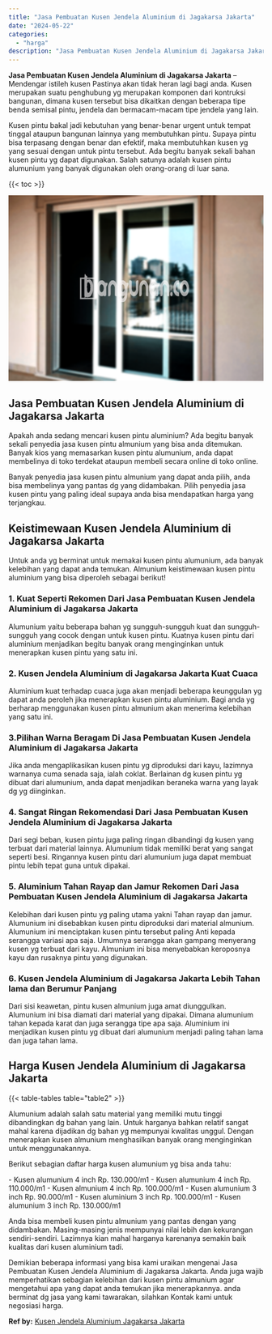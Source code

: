 ```yaml
---
title: "Jasa Pembuatan Kusen Jendela Aluminium di Jagakarsa Jakarta"
date: "2024-05-22"
categories: 
  - "harga"
description: "Jasa Pembuatan Kusen Jendela Aluminium di Jagakarsa Jakarta. Demikian beberapa informasi yang bisa kami uraikan mengenai Jasa Pembuatan Kusen Jendela Alumini..."
---
```


**Jasa Pembuatan Kusen Jendela Aluminium di Jagakarsa Jakarta** – Mendengar istileh kusen Pastinya akan tidak heran lagi bagi anda. Kusen merupakan suatu penghubung yg merupakan komponen dari kontruksi bangunan, dimana kusen tersebut bisa dikaitkan dengan beberapa tipe benda semisal pintu, jendela dan bermacam-macam tipe jendela yang lain.

Kusen pintu bakal jadi kebutuhan yang benar-benar urgent untuk tempat tinggal ataupun bangunan lainnya yang membutuhkan pintu. Supaya pintu bisa terpasang dengan benar dan efektif, maka membutuhkan kusen yg yang sesuai dengan untuk pintu tersebut. Ada begitu banyak sekali bahan kusen pintu yg dapat digunakan. Salah satunya adalah kusen pintu alumunium yang banyak digunakan oleh orang-orang di luar sana.

{{< toc >}}

![Jasa Pembuatan Kusen Jendela Aluminium di Jagakarsa Jakarta](/images/harga-kusen-jendela-alumunium-18.png)

## Jasa Pembuatan Kusen Jendela Aluminium di Jagakarsa Jakarta

Apakah anda sedang mencari kusen pintu aluminium? Ada begitu banyak sekali penyedia jasa kusen pintu almunium yang bisa anda ditemukan. Banyak kios yang memasarkan kusen pintu alumunium, anda dapat membelinya di toko terdekat ataupun membeli secara online di toko online.

Banyak penyedia jasa kusen pintu almunium yang dapat anda pilih, anda bisa membelinya yang pantas dg yang didambakan. Pilih penyedia jasa kusen pintu yang paling ideal supaya anda bisa mendapatkan harga yang terjangkau.

## Keistimewaan Kusen Jendela Aluminium di Jagakarsa Jakarta

Untuk anda yg berminat untuk memakai kusen pintu alumunium, ada banyak kelebihan yang dapat anda temukan. Almunium keistimewaan kusen pintu aluminium yang bisa diperoleh sebagai berikut!

### 1\. Kuat Seperti Rekomen Dari Jasa Pembuatan Kusen Jendela Aluminium di Jagakarsa Jakarta

Alumunium yaitu beberapa bahan yg sungguh-sungguh kuat dan sungguh-sungguh yang cocok dengan untuk kusen pintu. Kuatnya kusen pintu dari aluminium menjadikan begitu banyak orang menginginkan untuk menerapkan kusen pintu yang satu ini.

### 2\. Kusen Jendela Aluminium di Jagakarsa Jakarta Kuat Cuaca

Aluminium kuat terhadap cuaca juga akan menjadi beberapa keunggulan yg dapat anda peroleh jika menerapkan kusen pintu aluminium. Bagi anda yg berharap menggunakan kusen pintu almunium akan menerima kelebihan yang satu ini.

### 3.Pilihan Warna Beragam Di Jasa Pembuatan Kusen Jendela Aluminium di Jagakarsa Jakarta

Jika anda mengaplikasikan kusen pintu yg diproduksi dari kayu, lazimnya warnanya cuma senada saja, ialah coklat. Berlainan dg kusen pintu yg dibuat dari alumunium, anda dapat menjadikan beraneka warna yang layak dg yg diinginkan.

### 4\. Sangat Ringan Rekomendasi Dari Jasa Pembuatan Kusen Jendela Aluminium di Jagakarsa Jakarta

Dari segi beban, kusen pintu juga paling ringan dibandingi dg kusen yang terbuat dari material lainnya. Alumunium tidak memiliki berat yang sangat seperti besi. Ringannya kusen pintu dari alumunium juga dapat membuat pintu lebih tepat guna untuk dipakai.

### 5\. Aluminium Tahan Rayap dan Jamur Rekomen Dari Jasa Pembuatan Kusen Jendela Aluminium di Jagakarsa Jakarta

Kelebihan dari kusen pintu yg paling utama yakni Tahan rayap dan jamur. Alumunium ini disebabkan kusen pintu diproduksi dari material almunium. Alumunium ini menciptakan kusen pintu tersebut paling Anti kepada serangga variasi apa saja. Umumnya serangga akan gampang menyerang kusen yg terbuat dari kayu. Almunium ini bisa menyebabkan keroposnya kayu dan rusaknya pintu yang digunakan.

### 6\. Kusen Jendela Aluminium di Jagakarsa Jakarta Lebih Tahan lama dan Berumur Panjang

Dari sisi keawetan, pintu kusen almunium juga amat diunggulkan. Alumunium ini bisa diamati dari material yang dipakai. Dimana alumunium tahan kepada karat dan juga serangga tipe apa saja. Aluminium ini menjadikan kusen pintu yg dibuat dari alumunium menjadi paling tahan lama dan juga tahan lama.

## Harga Kusen Jendela Aluminium di Jagakarsa Jakarta

{{< table-tables table="table2" >}}

Alumunium adalah salah satu material yang memiliki mutu tinggi dibandingkan dg bahan yang lain. Untuk harganya bahkan relatif sangat mahal karena dijadikan dg bahan yg mempunyai kwalitas unggul. Dengan menerapkan kusen almunium menghasilkan banyak orang menginginkan untuk menggunakannya.

Berikut sebagian daftar harga kusen alumunium yg bisa anda tahu:

\- Kusen alumunium 4 inch Rp. 130.000/m1 - Kusen alumunium 4 inch Rp. 110.000/m1 - Kusen almunium 4 inch Rp. 100.000/m1 - Kusen alumunium 3 inch Rp. 90.000/m1 - Kusen aluminium 3 inch Rp. 100.000/m1 - Kusen alumunium 3 inch Rp. 130.000/m1

Anda bisa membeli kusen pintu almunium yang pantas dengan yang didambakan. Masing-masing jenis mempunyai nilai lebih dan kekurangan sendiri-sendiri. Lazimnya kian mahal harganya karenanya semakin baik kualitas dari kusen aluminium tadi.

Demikian beberapa informasi yang bisa kami uraikan mengenai Jasa Pembuatan Kusen Jendela Aluminium di Jagakarsa Jakarta. Anda juga wajib memperhatikan sebagian kelebihan dari kusen pintu almunium agar mengetahui apa yang dapat anda temukan jika menerapkannya. anda berminat dg jasa yang kami tawarakan, silahkan Kontak kami untuk negosiasi harga.

**Ref by:** [Kusen Jendela Aluminium Jagakarsa Jakarta](https://id.wikipedia.org/wiki/Kusen)
